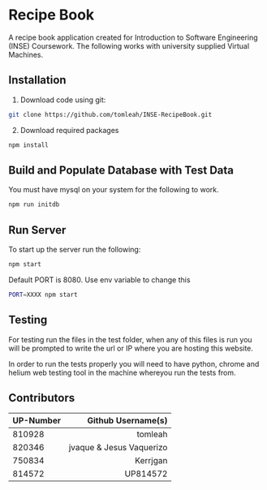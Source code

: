 Recipe Book
===========

A recipe book application created for Introduction to Software Engineering (INSE) Coursework.
The following works with university supplied Virtual Machines.

Installation
------------

1. Download code using git:

  ```bash
  git clone https://github.com/tomleah/INSE-RecipeBook.git
  ```

2. Download required packages

  ```bash
  npm install
  ```

Build and Populate Database with Test Data
------------------------------------------
You must have mysql on your system for the following to work.

```bash
npm run initdb
```

Run Server
----------

To start up the server run the following:

  ```bash
  npm start
  ```

Default PORT is 8080. Use env variable to change this

  ```bash
  PORT=XXXX npm start
  ```
Testing
-------

For testing run the files in the test folder, when any of this files is run you will be prompted to write the url or IP where you are hosting this website.

In order to run the tests properly you will need to have python, chrome and helium web testing tool in the machine whereyou run the tests from.

Contributors
------------

| UP-Number | Github Username(s)       |
| --------- | ------------------------:|
| 810928    | tomleah                  |
| 820346    | jvaque & Jesus Vaquerizo |
| 750834    | Kerrjgan                 |
| 814572    | UP814572                 |
